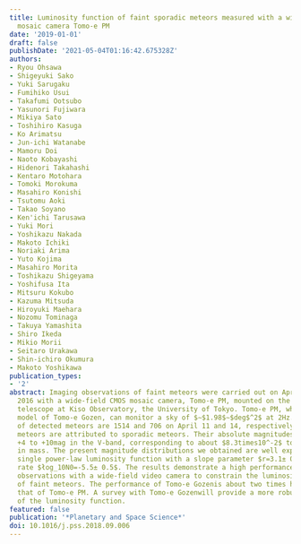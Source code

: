 ```yaml
---
title: Luminosity function of faint sporadic meteors measured with a wide-field CMOS
  mosaic camera Tomo-e PM
date: '2019-01-01'
draft: false
publishDate: '2021-05-04T01:16:42.675328Z'
authors:
- Ryou Ohsawa
- Shigeyuki Sako
- Yuki Sarugaku
- Fumihiko Usui
- Takafumi Ootsubo
- Yasunori Fujiwara
- Mikiya Sato
- Toshihiro Kasuga
- Ko Arimatsu
- Jun-ichi Watanabe
- Mamoru Doi
- Naoto Kobayashi
- Hidenori Takahashi
- Kentaro Motohara
- Tomoki Morokuma
- Masahiro Konishi
- Tsutomu Aoki
- Takao Soyano
- Ken'ichi Tarusawa
- Yuki Mori
- Yoshikazu Nakada
- Makoto Ichiki
- Noriaki Arima
- Yuto Kojima
- Masahiro Morita
- Toshikazu Shigeyama
- Yoshifusa Ita
- Mitsuru Kokubo
- Kazuma Mitsuda
- Hiroyuki Maehara
- Nozomu Tominaga
- Takuya Yamashita
- Shiro Ikeda
- Mikio Morii
- Seitaro Urakawa
- Shin-ichiro Okumura
- Makoto Yoshikawa
publication_types:
- '2'
abstract: Imaging observations of faint meteors were carried out on April 11 and 14,
  2016 with a wide-field CMOS mosaic camera, Tomo-e PM, mounted on the 105-cm Schmidt
  telescope at Kiso Observatory, the University of Tokyo. Tomo-e PM, which is a prototype
  model of Tomo-e Gozen, can monitor a sky of $∼$1.98$∼$deg$^2$ at 2Hz. The numbers
  of detected meteors are 1514 and 706 on April 11 and 14, respectively. The detected
  meteors are attributed to sporadic meteors. Their absolute magnitudes range from
  +4 to +10mag in the V-band, corresponding to about $8.3times10^-2$ to $3.3times10^-4$g
  in mass. The present magnitude distributions we obtained are well explained by a
  single power-law luminosity function with a slope parameter $r=3.1± 0.4$ and a meteor
  rate $łog_10N0=-5.5± 0.5$. The results demonstrate a high performance of telescopic
  observations with a wide-field video camera to constrain the luminosity function
  of faint meteors. The performance of Tomo-e Gozenis about two times higher than
  that of Tomo-e PM. A survey with Tomo-e Gozenwill provide a more robust measurement
  of the luminosity function.
featured: false
publication: '*Planetary and Space Science*'
doi: 10.1016/j.pss.2018.09.006
---
```

